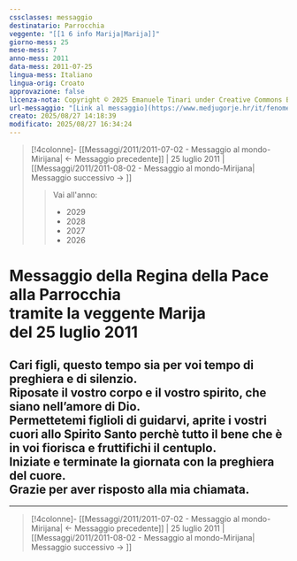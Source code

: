 ```yaml
---
cssclasses: messaggio
destinatario: Parrocchia
veggente: "[[1 6 info Marija|Marija]]"
giorno-mess: 25
mese-mess: 7
anno-mess: 2011
data-mess: 2011-07-25
lingua-mess: Italiano
lingua-orig: Croato
approvazione: false
licenza-nota: Copyright © 2025 Emanuele Tinari under Creative Commons BY-NC-SA 4.0 https://creativecommons.org/licenses/by-nc-sa/4.0/
url-messaggio: "[Link al messaggio](https://www.medjugorje.hr/it/fenomeno-di-medjugorje/messaggi-della-madonna/?datum=2011-7-25)"
creato: 2025/08/27 14:18:39
modificato: 2025/08/27 16:34:24
---
```


> [!4colonne]- [[Messaggi/2011/2011-07-02 - Messaggio al mondo-Mirijana| ← Messaggio precedente]] | 25 luglio 2011 | [[Messaggi/2011/2011-08-02 - Messaggio al mondo-Mirijana| Messaggio successivo → ]]
>> <span class="verde">Vai all'anno:</span>
>> - 2029
>> - 2028
>> - 2027
>> - 2026
>

# Messaggio della Regina della Pace<br>alla Parrocchia<br>tramite la veggente Marija<br>del 25 luglio 2011

## Cari figli, questo tempo sia per voi tempo di preghiera e di silenzio.<br>Riposate il vostro corpo e il vostro spirito, che siano nell’amore di Dio.<br>Permettetemi figlioli di guidarvi, aprite i vostri cuori allo Spirito Santo perchè tutto il bene che è in voi fiorisca e fruttifichi il centuplo.<br>Iniziate e terminate la giornata con la preghiera del cuore.<br>Grazie per aver risposto alla mia chiamata.

***

> [!4colonne]- [[Messaggi/2011/2011-07-02 - Messaggio al mondo-Mirijana| ← Messaggio precedente]] | 25 luglio 2011 | [[Messaggi/2011/2011-08-02 - Messaggio al mondo-Mirijana| Messaggio successivo → ]]
